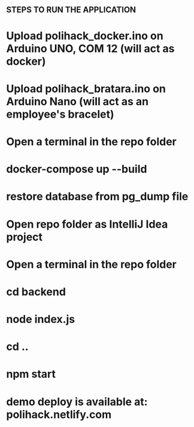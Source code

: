 ## STEPS TO RUN THE APPLICATION

# Upload polihack_docker.ino on Arduino UNO, COM 12 (will act as docker)
# Upload polihack_bratara.ino on Arduino Nano (will act as an employee's bracelet)

# Open a terminal in the repo folder
# docker-compose up --build
# restore database from pg_dump file

# Open repo folder as IntelliJ Idea project
# Open a terminal in the repo folder 
# cd backend
# node index.js
# cd ..
# npm start

# demo deploy is available at: polihack.netlify.com